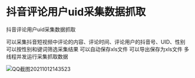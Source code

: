 # 抖音评论用户uid采集数据抓取
抖音评论用户uid采集数据抓取

可以采集抖音短视频中评论的内容、评论时间、评论用户的抖音号、UID、性别
可以按性别和键词筛选采集结果
可以自动保存xls文件
可以导出保存为xls文件
多线程并发运行采集抓取数据


![QQ截图20211012143523](https://user-images.githubusercontent.com/92356793/136904322-80ac98b1-9b86-4a17-96bb-de238412d9fd.png)
